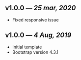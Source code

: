 ## v1.0.0 _— 25 mar, 2020_

- Fixed responsive issue

## v1.0.0 _— 4 Aug, 2019_

- Initial template
- Bootstrap version 4.3.1
